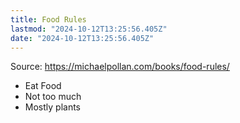 ```yaml
---
title: Food Rules
lastmod: "2024-10-12T13:25:56.405Z"
date: "2024-10-12T13:25:56.405Z"
---
```


Source: <https://michaelpollan.com/books/food-rules/>

- Eat Food
- Not too much
- Mostly plants
